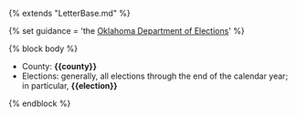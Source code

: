 {% extends "LetterBase.md" %}

{% set guidance = 'the [Oklahoma Department of Elections](https://www.ok.gov/elections/Voter_Info/Absentee_Voting)' %}

{% block body %}
- County: **{{county}}**
- Elections: generally, all elections through the end of the calendar year; in particular, **{{election}}**

{% endblock %}
